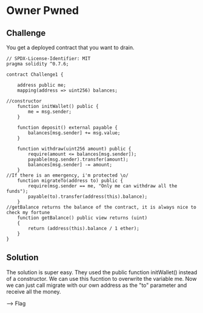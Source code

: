 # Owner Pwned

## Challenge

You get a deployed contract that you want to drain.

```solidity
// SPDX-License-Identifier: MIT
pragma solidity ^0.7.6;

contract Challenge1 {

    address public me;
    mapping(address => uint256) balances;

//constructor
    function initWallet() public {
        me = msg.sender;
    }

    function deposit() external payable {
        balances[msg.sender] += msg.value;
    }
    
    function withdraw(uint256 amount) public {
        require(amount <= balances[msg.sender]);
        payable(msg.sender).transfer(amount);
        balances[msg.sender] -= amount;
    }
//If there is an emergency, i'm protected \o/
    function migrateTo(address to) public {
        require(msg.sender == me, "Only me can withdraw all the funds");
        payable(to).transfer(address(this).balance);
    }
//getBalance returns the balance of the contract, it is always nice to check my fortune 
    function getBalance() public view returns (uint) 
    {
        return (address(this).balance / 1 ether);
    }
}

```
## Solution

The solution is super easy. They used the public function initWallet() instead of a constructor. We can use this fucntion to overwrite the variable me. Now we can just call migrate with our own address as the "to" parameter and receive all the money.

--> Flag
